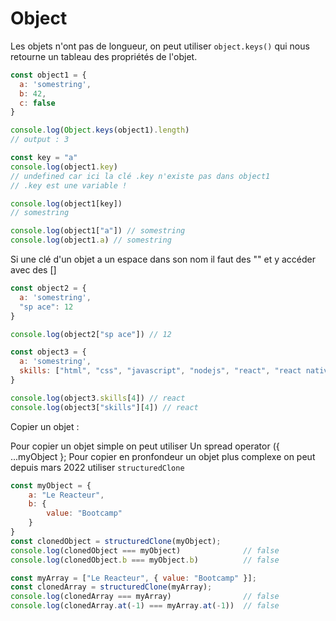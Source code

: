 # Object

Les objets n'ont pas de longueur, on peut utiliser `object.keys()` qui nous retourne un tableau des propriétés de l'objet.

````javascript
const object1 = {
  a: 'somestring',
  b: 42,
  c: false
}

console.log(Object.keys(object1).length)
// output : 3
````

````javascript
const key = "a"
console.log(object1.key)
// undefined car ici la clé .key n'existe pas dans object1
// .key est une variable !

console.log(object1[key])
// somestring

console.log(object1["a"]) // somestring
console.log(object1.a) // somestring
````

Si une clé d'un objet a un espace dans son nom il faut des "" et y accéder avec des []

````javascript
const object2 = {
  a: 'somestring',
  "sp ace": 12
}

console.log(object2["sp ace"]) // 12
````

````javascript
const object3 = {
  a: 'somestring',
  skills: ["html", "css", "javascript", "nodejs", "react", "react native"]
}

console.log(object3.skills[4]) // react
console.log(object3["skills"][4]) // react
````

Copier un objet :

Pour copier un objet simple on peut utiliser Un spread operator ({ ...myObject };
Pour copier en pronfondeur un objet plus complexe on peut depuis mars 2022 utiliser `structuredClone`

````javascript
const myObject = {
    a: "Le Reacteur",
    b: {
        value: "Bootcamp"
    }
}
const clonedObject = structuredClone(myObject);
console.log(clonedObject === myObject)              // false
console.log(clonedObject.b === myObject.b)          // false

const myArray = ["Le Reacteur", { value: "Bootcamp" }];
const clonedArray = structuredClone(myArray);
console.log(clonedArray === myArray)                // false
console.log(clonedArray.at(-1) === myArray.at(-1))  // false
````
